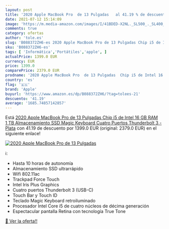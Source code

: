```yaml
---
layout: post
title: '2020 Apple MacBook Pro  de 13 Pulgadas   al 41.19 % de descuento'
date: 2021-07-12 15:14:09
image: 'https://m.media-amazon.com/images/I/41BDED-X2NL._SL500_._SL400_.jpg'
comments: true
category: ofertas
author: 'tole.es'
slug: 'B088372ZH6-es 2020 Apple MacBook Pro de 13 Pulgadas Chip i5 de Intel 16...'
sku: 'B088372ZH6-es'
tags: [ 'Informática','Portátiles','apple', ]
actualPrice: 1399.0 EUR
currency: EUR
price: 1399.0
comparePrice: 2379.0 EUR
prodname: '2020 Apple MacBook Pro  de 13 Pulgadas  Chip i5 de Intel 16 GB RAM  1 TB Almacenamiento SSD  Magic Keyboard  Cuatro Puertos Thunderbolt 3  - Plata'
country: 'es'
flag: '🇪🇸'
brand: 'Apple'
buyurl: 'https://www.amazon.es/dp/B088372ZH6/?tag=tolees-21'
descuento: '41.19'
average: '1685.74857142857'
---
```


Está [2020 Apple MacBook Pro  de 13 Pulgadas  Chip i5 de Intel 16 GB RAM  1 TB Almacenamiento SSD  Magic Keyboard  Cuatro Puertos Thunderbolt 3  - Plata](https://www.amazon.es/dp/B088372ZH6/?tag=tolees-21) con 41.19 de descuento por 1399.0 EUR (original: 2379.0 EUR) en el siguiente enlace!

[![2020 Apple MacBook Pro  de 13 Pulgadas  ](https://m.media-amazon.com/images/I/41BDED-X2NL._SL500_._SL400_.jpg)](https://www.amazon.es/dp/B088372ZH6/?tag=tolees-21)

ℹ️:

- Hasta 10 horas de autonomía
- Almacenamiento SSD ultrarrápido
- Wifi 802.11ac
- Trackpad Force Touch
- Intel Iris Plus Graphics
- Cuatro puertos Thunderbolt 3 (USB-C)
- Touch Bar y Touch ID
- Teclado Magic Keyboard retroiluminado
- Procesador Intel Core i5 de cuatro núcleos de décima generación
- Espectacular pantalla Retina con tecnología True Tone

[🛒 Ver la oferta!!](https://www.amazon.es/dp/B088372ZH6/?tag=tolees-21)
